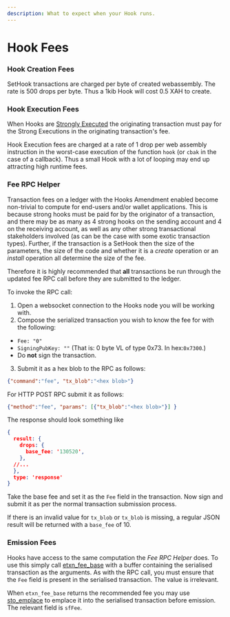 ```yaml
---
description: What to expect when your Hook runs.
---
```


# Hook Fees

### Hook Creation Fees

SetHook transactions are charged per byte of created webassembly. The rate is 500 drops per byte. Thus a 1kib Hook will cost 0.5 XAH to create.

### Hook Execution Fees

When Hooks are [Strongly Executed](weak-and-strong.md) the originating transaction must pay for the Strong Executions in the originating transaction's fee.

Hook Execution fees are charged at a rate of 1 drop per web assembly instruction in the worst-case execution of the function `hook` (or `cbak` in the case of a callback). Thus a small Hook with a lot of looping may end up attracting high runtime fees.

### Fee RPC Helper

Transaction fees on a ledger with the Hooks Amendment enabled become non-trivial to compute for end-users and/or wallet applications. This is because strong hooks must be paid for by the originator of a transaction, and there may be as many as 4 strong hooks on the sending account and 4 on the receiving account, as well as any other strong transactional stakeholders involved (as can be the case with some exotic transaction types). Further, if the transaction is a SetHook then the size of the parameters, the size of the code and whether it is a _create_ operation or an _install_ operation all determine the size of the fee.

Therefore it is highly recommended that **all** transactions be run through the updated fee RPC call before they are submitted to the ledger.

To invoke the RPC call:

1. Open a websocket connection to the Hooks node you will be working with.
2. Compose the serialized transaction you wish to know the fee for with the following:

* `Fee: "0"`
* `SigningPubKey: ""` (That is: 0 byte VL of type 0x73. In hex:`0x7300`.)
* Do **not** sign the transaction.

3. Submit it as a hex blob to the RPC as follows:

```json
{"command":"fee", "tx_blob":"<hex blob>"}
```

For HTTP POST RPC submit it as follows:

```json
{"method":"fee", "params": [{"tx_blob":"<hex blob>"}] }
```

The response should look something like

```json
{
  result: {
    drops: {
      base_fee: '130520',
    },
  //...
  },
  type: 'response'
}
```

Take the base fee and set it as the `Fee` field in the transaction. Now sign and submit it as per the normal transaction submission process.

If there is an invalid value for `tx_blob` or `tx_blob` is missing, a regular JSON result will be returned with a `base_fee` of 10.

### Emission Fees

Hooks have access to the same computation the _Fee RPC Helper_ does. To use this simply call [etxn\_fee\_base](../technical/hooks-functions/emitted-transaction/etxn_fee_base.md) with a buffer containing the serialised transaction as the arguments. As with the RPC call, you must ensure that the `Fee` field is present in the serialised transaction. The value is irrelevant.

When `etxn_fee_base` returns the recommended fee you may use [sto\_emplace](../technical/hooks-functions/serialization/sto_emplace.md) to emplace it into the serialised transaction before emission. The relevant field is `sfFee`.
